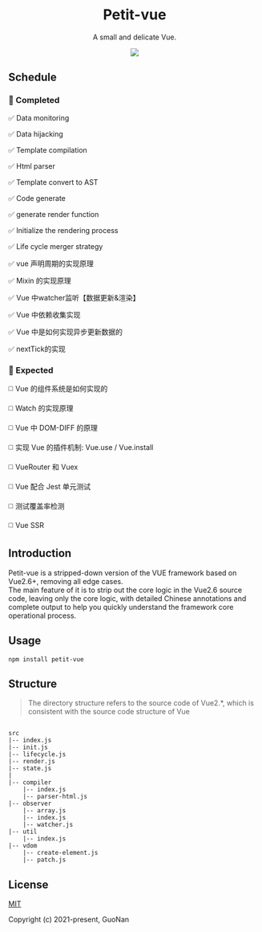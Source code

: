 <h1 align="center">
Petit-vue
</h1>
<p align="center">
A small and delicate Vue.
<p>
<p align="center">
  <a href="https://www.npmjs.com/package/petit-vue"><img src="https://img.shields.io/npm/v/petit-vue?color=729B1B&label="></a>
<p>

## Schedule

### :lemon: Completed

:white_check_mark: Data monitoring

:white_check_mark: Data hijacking

:white_check_mark: Template compilation

:white_check_mark: Html parser

:white_check_mark: Template convert to AST

:white_check_mark: Code generate

:white_check_mark: generate render function

:white_check_mark: Initialize the rendering process

:white_check_mark: Life cycle merger strategy

:white_check_mark: vue 声明周期的实现原理

:white_check_mark: Mixin 的实现原理

:white_check_mark: Vue 中watcher监听【数据更新&渲染】

:white_check_mark: Vue 中依赖收集实现

:white_check_mark: Vue 中是如何实现异步更新数据的

:white_check_mark: nextTick的实现

### :rocket: Expected

:white_medium_square: Vue 的组件系统是如何实现的

:white_medium_square: Watch 的实现原理

:white_medium_square: Vue 中 DOM-DIFF 的原理

:white_medium_square: 实现 Vue 的插件机制: Vue.use / Vue.install

:white_medium_square: VueRouter 和 Vuex

:white_medium_square: Vue 配合 Jest 单元测试

:white_medium_square: 测试覆盖率检测

:white_medium_square: Vue SSR

## Introduction

Petit-vue is a stripped-down version of the VUE framework based on Vue2.6+, removing all edge cases.</br>
The main feature of it is to strip out the core logic in the Vue2.6 source code, leaving only the core logic, with detailed Chinese annotations and complete output to help you quickly understand the framework core operational process.

## Usage

```
npm install petit-vue
```

## Structure

> The directory structure refers to the source code of Vue2.\*, which is consistent with the source code structure of Vue

```

src
|-- index.js
|-- init.js
|-- lifecycle.js
|-- render.js
|-- state.js
|
|-- compiler
    |-- index.js
    |-- parser-html.js
|-- observer
    |-- array.js
    |-- index.js
    |-- watcher.js
|-- util
    |-- index.js
|-- vdom
    |-- create-element.js
    |-- patch.js
```

## License

[MIT](https://opensource.org/licenses/MIT)

Copyright (c) 2021-present, GuoNan
